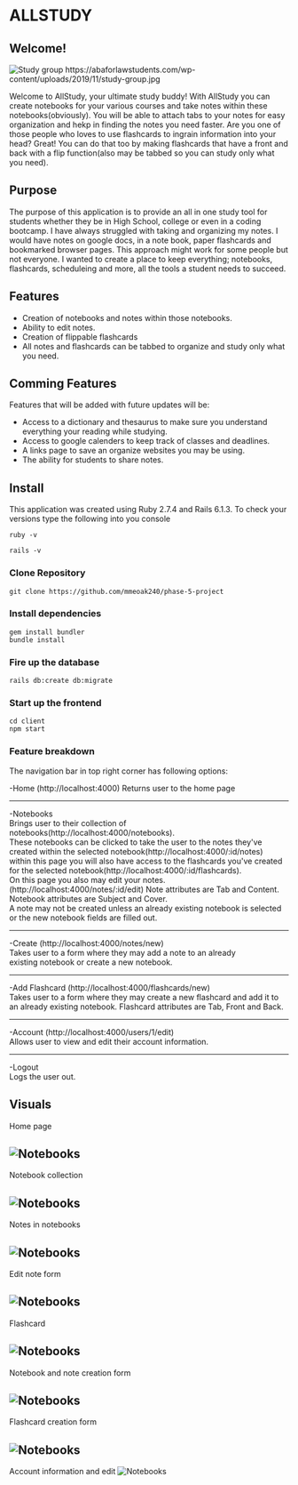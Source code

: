 # ALLSTUDY

## Welcome!

<img src="https://abaforlawstudents.com/wp-content/uploads/2019/11/study-group.jpg" alt="Study group">  
https://abaforlawstudents.com/wp-content/uploads/2019/11/study-group.jpg

Welcome to AllStudy, your ultimate study buddy! With AllStudy you can create notebooks for your various courses and take notes within these notebooks(obviously). You will be able to attach tabs to your notes for easy organization and hekp in finding the notes you need faster. Are you one of those people who loves to use flashcards to ingrain information into your head? Great! You can do that too by making flashcards that have a front and back with a flip function(also may be tabbed so you can study only what you need).

## Purpose

The purpose of this application is to provide an all in one study tool for students whether they be in High School, college or even in a coding bootcamp.
I have always struggled with taking and organizing my notes. I would have notes on google docs, in a note book, paper flashcards and bookmarked browser pages. This approach might work for some people but not everyone. I wanted to create a place to keep everything; notebooks, flashcards, scheduleing and more, all the tools a student needs to succeed.

## Features

- Creation of notebooks and notes within those notebooks.
- Ability to edit notes.
- Creation of flippable flashcards
- All notes and flashcards can be tabbed to organize and study only what you need.

## Comming Features

Features that will be added with future updates will be:

- Access to a dictionary and thesaurus to make sure you understand everything your reading while studying.
- Access to google calenders to keep track of classes and deadlines.
- A links page to save an organize websites you may be using.
- The ability for students to share notes.

## Install

This application was created using Ruby 2.7.4 and Rails 6.1.3.
To check your versions type the following into you console

```
ruby -v
```

```
rails -v
```

### Clone Repository

```
git clone https://github.com/mmeoak240/phase-5-project
```

### Install dependencies

```
gem install bundler
bundle install
```

### Fire up the database

```
rails db:create db:migrate
```

### Start up the frontend

```
cd client
npm start
```

### Feature breakdown

The navigation bar in top right corner has following options:

-Home (http://localhost:4000)
Returns user to the home page

---

-Notebooks  
 Brings user to their collection of notebooks(http://localhost:4000/notebooks).  
 These notebooks can be clicked to take the user to the notes they've created within the selected notebook(http://localhost:4000/:id/notes)  
 within this page you will also have access to the flashcards you've created for the selected notebook(http://localhost:4000/:id/flashcards).  
 On this page you also may edit your notes. (http://localhost:4000/notes/:id/edit)
Note attributes are Tab and Content.  
 Notebook attributes are Subject and Cover.  
 A note may not be created unless an already existing notebook is selected or the new notebook fields are filled out.

---

-Create (http://localhost:4000/notes/new)  
Takes user to a form where they may add a note to an already  
 existing notebook or create a new notebook.

---

-Add Flashcard (http://localhost:4000/flashcards/new)  
Takes user to a form where they may create a new flashcard and add it to an already existing notebook. Flashcard attributes are Tab, Front and Back.

---

-Account (http://localhost:4000/users/1/edit)  
Allows user to view and edit their account information.

---

-Logout  
Logs the user out.

## Visuals

Home page

## <img src="/client/src/READmeImages/ASHome.png" alt="Notebooks">

Notebook collection

## <img src="/client/src/READmeImages/ASNotebooks.png" alt="Notebooks">

Notes in notebooks

## <img src="/client/src/READmeImages/ASNotes.png" alt="Notebooks">

Edit note form

## <img src="/client/src/READmeImages/ASEditNote.png" alt="Notebooks">

Flashcard

## <img src="/client/src/READmeImages/ASFlashcards.png" alt="Notebooks">

Notebook and note creation form

## <img src="/client/src/READmeImages/ASCreate.png" alt="Notebooks">

Flashcard creation form

## <img src="/client/src/READmeImages/ASMakeFlashcard.png" alt="Notebooks">

Account information and edit
<img src="/client/src/READmeImages/ASAccount.png" alt="Notebooks">

